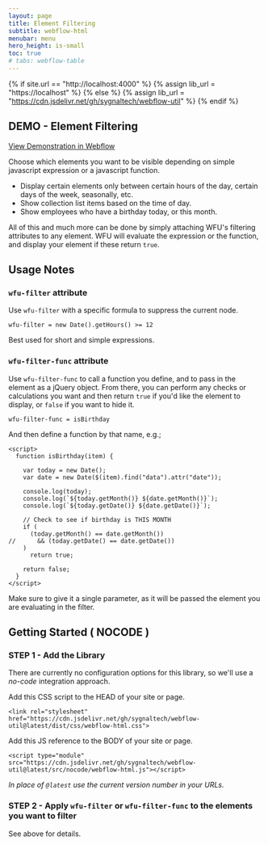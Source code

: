 ```yaml
---
layout: page
title: Element Filtering
subtitle: webflow-html
menubar: menu
hero_height: is-small
toc: true
# tabs: webflow-table
---
```


{% if site.url == "http://localhost:4000" %}
{% assign lib_url = "https://localhost" %}
{% else %}
{% assign lib_url = "https://cdn.jsdelivr.net/gh/sygnaltech/webflow-util" %}
{% endif %}


## DEMO - Element Filtering

<a class="button is-danger" href="https://webflow-collections.webflow.io/advanced-filter" target="_blank">View Demonstration in Webflow</a>

Choose which elements you want to be visible depending on simple javascript expression or a javascript function.

- Display certain elements only between certain hours of the day, certain days of the week, seasonally, etc.
- Show collection list items based on the time of day.
- Show employees who have a birthday today, or this month. 

All of this and much more can be done by simply attaching WFU's filtering attributes to any element.
WFU will evaluate the expression or the function, and display your element if these return `true`.


## Usage Notes

### `wfu-filter` attribute

Use `wfu-filter` with a specific formula to suppress the current node.

```
wfu-filter = new Date().getHours() >= 12
```

Best used for short and simple expressions.

### `wfu-filter-func` attribute

Use `wfu-filter-func` to call a function you define, and to pass in the element as a jQuery object. 
From there, you can perform any checks or calculations you want and then return `true` if you'd like the element to display,
or `false` if you want to hide it.

```
wfu-filter-func = isBirthday
```

And then define a function by that name, e.g.;

```
<script>
  function isBirthday(item) {
    
    var today = new Date();
    var date = new Date($(item).find("data").attr("date")); 

    console.log(today);
    console.log(`${today.getMonth()} ${date.getMonth()}`);
    console.log(`${today.getDate()} ${date.getDate()}`);
    
    // Check to see if birthday is THIS MONTH 
    if (
      (today.getMonth() == date.getMonth())
//      && (today.getDate() == date.getDate())
    )
      return true;
   
    return false;
  }
</script>
```

Make sure to give it a single parameter,
as it will be passed the element you are evaluating in the filter. 

## Getting Started ( NOCODE )


### STEP 1 - Add the Library


There are currently no configuration options for this library, so we'll use a *no-code* integration approach.

Add this CSS script to the HEAD of your site or page.

```
<link rel="stylesheet" href="https://cdn.jsdelivr.net/gh/sygnaltech/webflow-util@latest/dist/css/webflow-html.css">
```

Add this JS reference to the BODY of your site or page.

```
<script type="module" src="https://cdn.jsdelivr.net/gh/sygnaltech/webflow-util@latest/src/nocode/webflow-html.js"></script>
```

*In place of `@latest` use the current version number in your URLs.*



### STEP 2 - Apply `wfu-filter` or `wfu-filter-func` to the elements you want to filter


See above for details. 

